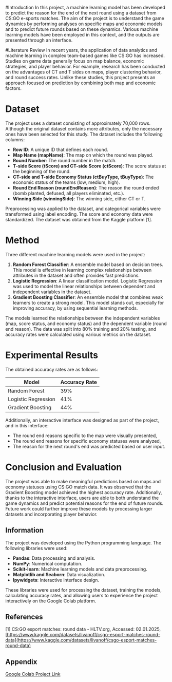 #Introduction
In this project, a machine learning model has been developed to predict the reason for the end of the next round using a dataset from CS:GO e-sports matches. The aim of the project is to understand the game dynamics by performing analyses on specific maps and economic models and to predict future rounds based on these dynamics. Various machine learning models have been employed in this context, and the outputs are presented through an interface.

#Literature Review
In recent years, the application of data analytics and machine learning in complex team-based games like CS:GO has increased. Studies on game data generally focus on map balance, economic strategies, and player behavior. For example, research has been conducted on the advantages of CT and T sides on maps, player clustering behavior, and round success rates. Unlike these studies, this project presents an approach focused on prediction by combining both map and economic factors.

# Dataset
The project uses a dataset consisting of approximately 70,000 rows. Although the original dataset contains more attributes, only the necessary ones have been selected for this study. The dataset includes the following columns:

- **Row ID**: A unique ID that defines each round.
- **Map Name (mapName)**: The map on which the round was played.
- **Round Number**: The round number in the match.
- **T-side Score (tScore) and CT-side Score (ctScore)**: The score status at the beginning of the round.
- **CT-side and T-side Economy Status (ctBuyType, tBuyType)**: The economic status of the teams (low, medium, high).
- **Round End Reason (roundEndReason)**: The reason the round ended (bomb planted, defused, all players eliminated, etc.).
- **Winning Side (winningSide)**: The winning side, either CT or T.

Preprocessing was applied to the dataset, and categorical variables were transformed using label encoding. The score and economy data were standardized. The dataset was obtained from the Kaggle platform \[1\].

# Method

Three different machine learning models were used in the project:

1. **Random Forest Classifier**: A ensemble model based on decision trees. This model is effective in learning complex relationships between attributes in the dataset and often provides fast predictions.
2. **Logistic Regression**: A linear classification model. Logistic Regression was used to model the linear relationships between dependent and independent variables in the dataset.
3. **Gradient Boosting Classifier**: An ensemble model that combines weak learners to create a strong model. This model stands out, especially for improving accuracy, by using sequential learning methods.

The models learned the relationships between the independent variables (map, score status, and economy status) and the dependent variable (round end reason). The data was split into 80% training and 20% testing, and accuracy rates were calculated using various metrics on the dataset.

# Experimental Results

The obtained accuracy rates are as follows:

| Model               | Accuracy Rate |
|---------------------|---------------|
| Random Forest       | 39%           |
| Logistic Regression | 41%           |
| Gradient Boosting   | 44%           |

Additionally, an interactive interface was designed as part of the project, and in this interface:

- The round end reasons specific to the map were visually presented,
- The round end reasons for specific economy statuses were analyzed,
- The reason for the next round's end was predicted based on user input.

# Conclusion and Evaluation

The project was able to make meaningful predictions based on maps and economy statuses using CS:GO match data. It was observed that the Gradient Boosting model achieved the highest accuracy rate. Additionally, thanks to the interactive interface, users are able to both understand the game dynamics and predict potential reasons for the end of future rounds. Future work could further improve these models by processing larger datasets and incorporating player behavior.

## Information

The project was developed using the Python programming language. The following libraries were used:

- **Pandas**: Data processing and analysis.
- **NumPy**: Numerical computation.
- **Scikit-learn**: Machine learning models and data preprocessing.
- **Matplotlib and Seaborn**: Data visualization.
- **Ipywidgets**: Interactive interface design.

These libraries were used for processing the dataset, training the models, calculating accuracy rates, and allowing users to experience the project interactively on the Google Colab platform.

## References

[1] CS:GO esport matches: round data - HLTV.org, Accessed: 02.01.2025, [https://www.kaggle.com/datasets/livanoff/csgo-esport-matches-round-data](https://www.kaggle.com/datasets/livanoff/csgo-esport-matches-round-data)

## Appendix

[Google Colab Project Link](https://colab.research.google.com/drive/15YozWUYVQqfxdenIl_jmyBJZeFbwOlGr?usp=sharing)
